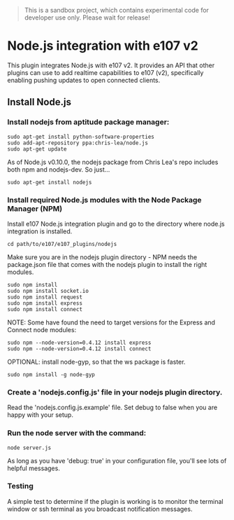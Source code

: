 > This is a sandbox project, which contains experimental code for developer use only. Please wait for release!

# Node.js integration with e107 v2

This plugin integrates Node.js with e107 v2. It provides an API that other plugins can use to add realtime capabilities to e107 (v2), specifically enabling pushing updates to open connected clients.

## Install Node.js

### Install nodejs from aptitude package manager:
```
sudo apt-get install python-software-properties
sudo add-apt-repository ppa:chris-lea/node.js
sudo apt-get update
```

As of Node.js v0.10.0, the nodejs package from Chris Lea's repo includes both npm and nodejs-dev. So just...
```
sudo apt-get install nodejs
```

### Install required Node.js modules with the Node Package Manager (NPM)

Install e107 Node.js integration plugin and go to the directory where node.js integration is installed.
```
cd path/to/e107/e107_plugins/nodejs
```

Make sure you are in the nodejs plugin directory - NPM needs the package.json file that comes with the nodejs plugin to install the right modules.
```
sudo npm install
sudo npm install socket.io
sudo npm install request
sudo npm install express
sudo npm install connect
```

NOTE: Some have found the need to target versions for the Express and Connect node modules:
```
sudo npm --node-version=0.4.12 install express
sudo npm --node-version=0.4.12 install connect
```

OPTIONAL: install node-gyp, so that the ws package is faster.
```
sudo npm install -g node-gyp
```

### Create a 'nodejs.config.js' file in your nodejs plugin directory.

Read the 'nodejs.config.js.example' file. Set debug to false when you are happy with your setup.

### Run the node server with the command: 
```
node server.js
```

As long as you have 'debug: true' in your configuration file, you'll see lots of helpful messages.

### Testing

A simple test to determine if the plugin is working is to monitor the terminal window or ssh terminal as you broadcast notification messages.


